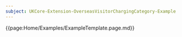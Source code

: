 ```yaml
---
subject: UKCore-Extension-OverseasVisitorChargingCategory-Example
---
```

{{page:Home/Examples/ExampleTemplate.page.md}}
